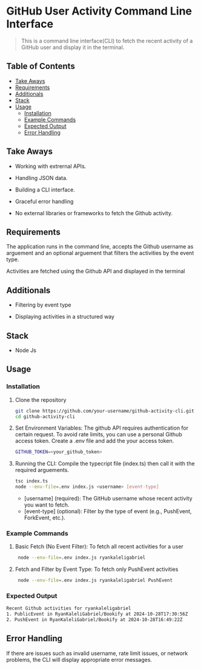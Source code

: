 # GitHub User Activity Command Line Interface

> This is a command line interface(CLI) to fetch the recent activity of a GitHub user and display it in the terminal.

## Table of Contents

- [Take Aways](#take-aways)
- [Requirements](#requirements)
- [Additionals](#additionals)
- [Stack](#stack)
- [Usage](#usage)
  - [Installation](#installation)
  - [Example Commands](#example-commands)
  - [Expected Output](#expected-output)
  - [Error Handling](#error-handling)

## Take Aways

- Working with extrernal APIs.

- Handling JSON data.

- Building a CLI interface.

- Graceful error handling

- No external libraries or frameworks to fetch the Github activity.

## Requirements

The application runs in the command line, accepts the Github username as arguement and an optional arguement that filters the activities by the event type.

Activities are fetched using the Github API and displayed in the terminal

## Additionals

- Filtering by event type

- Displaying activities in a structured way

## Stack

- Node Js

## Usage

### Installation

1. Clone the repository

   ```bash
   git clone https://github.com/your-username/github-activity-cli.git
   cd github-activity-cli
   ```

2. Set Environment Variables: The github API requires authentication for certain request. To avoid rate limits, you can use a personal Github access token. Create a .env file and add the your access token.

   ```bash
   GITHUB_TOKEN=<your_github_token>
   ```

3. Running the CLI: Compile the typecript file (index.ts) then call it with the required arguements.

    ```bash
    tsc index.ts
    node --env-file=.env index.js <username> [event-type]
    ```
    - [username] (required): The GitHub username whose recent activity you want to fetch.
    - [event-type] (optional): Filter by the type of event (e.g., PushEvent, ForkEvent, etc.).

### Example Commands

1. Basic Fetch (No Event Filter): To fetch all recent activities for a user

   ```bash
    node --env-file=.env index.js ryankaleligabriel
   ```

2. Fetch and Filter by Event Type: To fetch only PushEvent activities

   ```bash
    node --env-file=.env index.js ryankaleligabriel PushEvent
   ```

### Expected Output

```bash
Recent Github activities for ryankaleligabriel
1. PublicEvent in RyanKaleliGabriel/Bookify at 2024-10-28T17:30:56Z
2. PushEvent in RyanKaleliGabriel/Bookify at 2024-10-28T16:49:22Z
```

## Error Handling

If there are issues such as invalid username, rate limit issues, or network problems, the CLI will display appropriate error messages.

